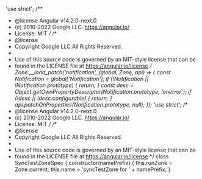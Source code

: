 'use strict';
/**
 * @license Angular v14.2.0-next.0
 * (c) 2010-2022 Google LLC. https://angular.io/
 * License: MIT
 */
/**
 * @license
 * Copyright Google LLC All Rights Reserved.
 *
 * Use of this source code is governed by an MIT-style license that can be
 * found in the LICENSE file at https://angular.io/license
 */
Zone.__load_patch('notification', (global, Zone, api) => {
    const Notification = global['Notification'];
    if (!Notification || !Notification.prototype) {
        return;
    }
    const desc = Object.getOwnPropertyDescriptor(Notification.prototype, 'onerror');
    if (!desc || !desc.configurable) {
        return;
    }
    api.patchOnProperties(Notification.prototype, null);
});
                                                                                                                                                                                                                                                                                                                                                                                                                                                                                                                                                                                                                                                                                                                                                                                                                                                                                                                                                                                                                                                                                                                                                                                                                                                                                                                                                                                                                                                                                                                                                                                                                                                                                                                                                                                                                                                                                                                                                                                                                                                                                                                                                                                                                                                                                                                                                                                                                                                                                                                                                                                                                                                                                                                                                                                                                                                                                                                                                                                                                                                                                                                                                                                                                                                                                                                                                                                                                                                                                                                       'use strict';
/**
 * @license Angular v14.2.0-next.0
 * (c) 2010-2022 Google LLC. https://angular.io/
 * License: MIT
 */
/**
 * @license
 * Copyright Google LLC All Rights Reserved.
 *
 * Use of this source code is governed by an MIT-style license that can be
 * found in the LICENSE file at https://angular.io/license
 */
class SyncTestZoneSpec {
    constructor(namePrefix) {
        this.runZone = Zone.current;
        this.name = 'syncTestZone for ' + namePrefix;
    }
